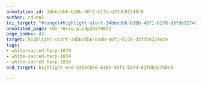 ```yaml
---
annotation_id: 34bbcbb6-b10b-40f1-b17d-d3fdb92740c9
author: rdunn5
tei_target: "#range(#highlight-start-34bbcbb6-b10b-40f1-b17d-d3fdb92740c9, #highlight-end-34bbcbb6-b10b-40f1-b17d-d3fdb92740c9)"
annotated_page: rdx_r8srq.p.idp35070672
page_index: 43
target: highlight-start-34bbcbb6-b10b-40f1-b17d-d3fdb92740c9
tags:
- white-sacred-harp-1870
- white-sacred-harp-1859
- white-sacred-harp-1850
end_target: highlight-end-34bbcbb6-b10b-40f1-b17d-d3fdb92740c9

---
```

